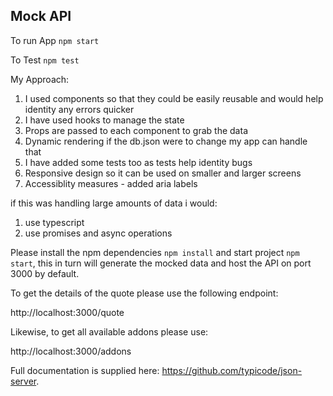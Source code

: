 ## Mock API
To run App
`npm start`

To Test 
`npm test` 

My Approach: 

1. I used components so that they could be easily reusable and would help identity any errors quicker
2. I have used hooks to manage the state 
3. Props are passed to each component to grab the data 
4. Dynamic rendering if the db.json were to change my app can handle that 
5. I have added some tests too as tests help identity bugs 
6. Responsive design so it can be used on smaller and larger screens
7. Accessiblity measures - added aria labels

if this was handling large amounts of data i would:
1. use typescript 
2. use promises and async operations

Please install the npm dependencies `npm install` and start project `npm start`, this in turn will generate the mocked data and host the API on port 3000 by default.

To get the details of the quote please use the following endpoint:

http://localhost:3000/quote

Likewise, to get all available addons please use:

http://localhost:3000/addons

Full documentation is supplied here: https://github.com/typicode/json-server.